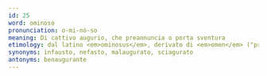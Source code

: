 ```yaml
---
id: 25
word: ominoso
pronunciation: o-mi-nó-so
meaning: Di cattivo augurio, che preannuncia o porta sventura
etimology: dal latino <em>ominosus</em>, derivato di <em>omen</em> ("presagio")
synonyms: infausto, nefasto, malaugurato, sciagurato
antonyms: benaugurante
---
```

